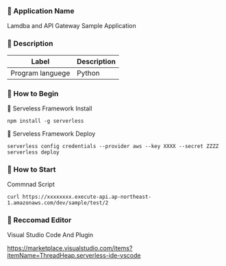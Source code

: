 ### :green_book: Application Name

Lamdba and API Gateway Sample Application

### :blue_book: Description

| Label            | Description |
| ---------------- | ----------- |
| Program languege | Python      |

### :notebook: How to Begin

:orange:  Serveless Framework Install

``
npm install -g serverless
``

:apple:  Serveless Framework Deploy

``serverless config credentials --provider aws --key XXXX --secret ZZZZ
serverless deploy
``

### :orange_book: How to Start

Commnad Script

``curl https://xxxxxxxx.execute-api.ap-northeast-1.amazonaws.com/dev/sample/test/2``


### :star2: Reccomad Editor

Visual Studio Code And Plugin

https://marketplace.visualstudio.com/items?itemName=ThreadHeap.serverless-ide-vscode